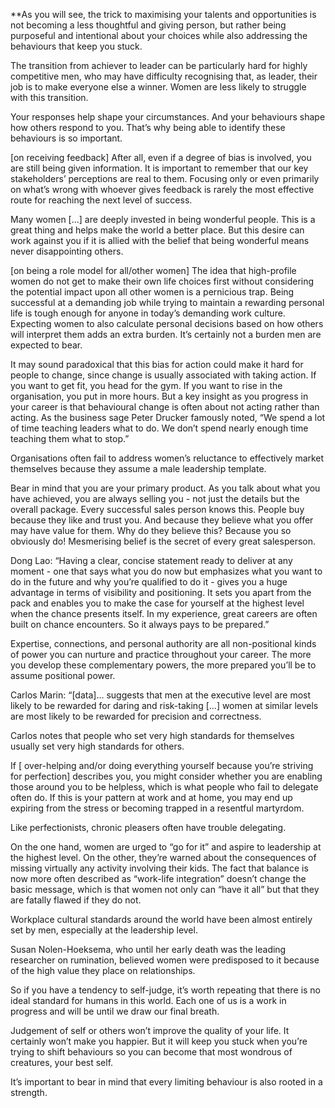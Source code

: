 **As you will see, the trick to maximising your talents and opportunities is not becoming a less thoughtful and giving person, but rather being purposeful and intentional about your choices while also addressing the behaviours that keep you stuck. 

  

The transition from achiever to leader can be particularly hard for highly competitive men, who may have difficulty recognising that, as leader, their job is to make everyone else a winner. Women are less likely to struggle with this transition. 

  

Your responses help shape your circumstances. And your behaviours shape how others respond to you. That’s why being able to identify these behaviours is so important. 

  

\[on receiving feedback\] After all, even if a degree of bias is involved, you are still being given information. It is important to remember that our key stakeholders’ perceptions are real to them. Focusing only or even primarily on what’s wrong with whoever gives feedback is rarely the most effective route for reaching the next level of success. 

  

Many women \[...\] are deeply invested in being wonderful people. This is a great thing and helps make the world a better place. But this desire can work against you if it is allied with the belief that being wonderful means never disappointing others.

  

\[on being a role model for all/other women\] The idea that high-profile women do not get to make their own life choices first without considering the potential impact upon all other women is a pernicious trap. Being successful at a demanding job while trying to maintain a rewarding personal life is tough enough for anyone in today’s demanding work culture. Expecting women to also calculate personal decisions based on how others will interpret them adds an extra burden. It’s certainly not a burden men are expected to bear. 

  

It may sound paradoxical that this bias for action could make it hard for people to change, since change is usually associated with taking action. If you want to get fit, you head for the gym. If you want to rise in the organisation, you put in more hours. But a key insight as you progress in your career is that behavioural change is often about not acting rather than acting. As the business sage Peter Drucker famously noted, “We spend a lot of time teaching leaders what to do. We don’t spend nearly enough time teaching them what to stop.”

  

Organisations often fail to address women’s reluctance to effectively market themselves because they assume a male leadership template. 

  

Bear in mind that you are your primary product. As you talk about what you have achieved, you are always selling you - not just the details but the overall package. Every successful sales person knows this. People buy because they like and trust you. And because they believe what you offer may have value for them. Why do they believe this? Because you so obviously do! Mesmerising belief is the secret of every great salesperson. 

  

Dong Lao: “Having a clear, concise statement ready to deliver at any moment - one that says what you do now but emphasizes what you want to do in the future and why you’re qualified to do it - gives you a huge advantage in terms of visibility and positioning. It sets you apart from the pack and enables you to make the case for yourself at the highest level when the chance presents itself. In my experience, great careers are often built on chance encounters. So it always pays to be prepared.”

  

Expertise, connections, and personal authority are all non-positional kinds of power you can nurture and practice throughout your career. The more you develop these complementary powers, the more prepared you’ll be to assume positional power. 

  

Carlos Marin: “\[data\]... suggests that men at the executive level are most likely to be rewarded for daring and risk-taking \[...\] women at similar levels are most likely to be rewarded for precision and correctness. 

  

Carlos notes that people who set very high standards for themselves usually set very high standards for others. 

  

If \[ over-helping and/or doing everything yourself because you’re striving for perfection\] describes you, you might consider whether you are enabling those around you to be helpless, which is what people who fail to delegate often do. If this is your pattern at work and at home, you may end up expiring from the stress or becoming trapped in a resentful martyrdom. 

  

Like perfectionists, chronic pleasers often have trouble delegating. 

  

On the one hand, women are urged to “go for it” and aspire to leadership at the highest level. On the other, they’re warned about the consequences of missing virtually any activity involving their kids. The fact that balance is now more often described as “work-life integration” doesn’t change the basic message, which is that women not only can “have it all” but that they are fatally flawed if they do not. 

  

Workplace cultural standards around the world have been almost entirely set by men, especially at the leadership level. 

  

Susan Nolen-Hoeksema, who until her early death was the leading researcher on rumination, believed women were predisposed to it because of the high value they place on relationships. 

  

So if you have a tendency to self-judge, it’s worth repeating that there is no ideal standard for humans in this world. Each one of us is a work in progress and will be until we draw our final breath. 

  

Judgement of self or others won’t improve the quality of your life. It certainly won’t make you happier. But it will keep you stuck when you’re trying to shift behaviours so you can become that most wondrous of creatures, your best self. 

  

It’s important to bear in mind that every limiting behaviour is also rooted in a strength.